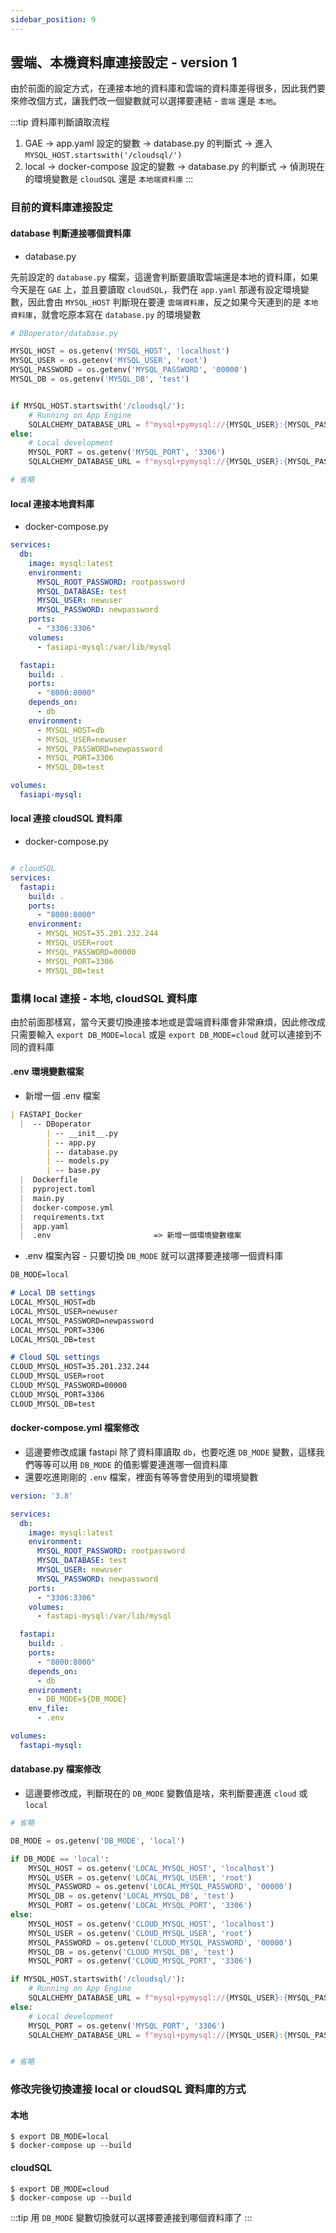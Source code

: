 ```yaml
---
sidebar_position: 9
---
```



## 雲端、本機資料庫連接設定 - version 1

由於前面的設定方式，在連接本地的資料庫和雲端的資料庫差得很多，因此我們要來修改個方式，讓我們改一個變數就可以選擇要連結 - `雲端` 還是 `本地`。  

:::tip 資料庫判斷讀取流程
1. GAE -> app.yaml 設定的變數 -> database.py 的判斷式 -> 進入 `MYSQL_HOST.startswith('/cloudsql/')`
2. local -> docker-compose 設定的變數 -> database.py 的判斷式 -> 偵測現在的環境變數是 `cloudSQL` 還是 `本地端資料庫`
:::


### 目前的資料庫連接設定


#### database 判斷連接哪個資料庫

* database.py

先前設定的 `database.py` 檔案，這邊會判斷要讀取雲端還是本地的資料庫，如果今天是在 `GAE` 上，並且要讀取 `cloudSQL`，我們在 `app.yaml` 那邊有設定環境變數，因此會由 `MYSQL_HOST` 判斷現在要連 `雲端資料庫`，反之如果今天連到的是 `本地資料庫`，就會吃原本寫在 `database.py` 的環境變數


```py
# DBoperator/database.py

MYSQL_HOST = os.getenv('MYSQL_HOST', 'localhost')
MYSQL_USER = os.getenv('MYSQL_USER', 'root')
MYSQL_PASSWORD = os.getenv('MYSQL_PASSWORD', '00000')
MYSQL_DB = os.getenv('MYSQL_DB', 'test')


if MYSQL_HOST.startswith('/cloudsql/'):
    # Running on App Engine
    SQLALCHEMY_DATABASE_URL = f"mysql+pymysql://{MYSQL_USER}:{MYSQL_PASSWORD}@/{MYSQL_DB}?unix_socket={MYSQL_HOST}"
else:
    # Local development
    MYSQL_PORT = os.getenv('MYSQL_PORT', '3306')
    SQLALCHEMY_DATABASE_URL = f"mysql+pymysql://{MYSQL_USER}:{MYSQL_PASSWORD}@{MYSQL_HOST}:{MYSQL_PORT}/{MYSQL_DB}"

# 省略
```




#### local 連接本地資料庫

* docker-compose.py

```yaml
services:
  db:
    image: mysql:latest
    environment:
      MYSQL_ROOT_PASSWORD: rootpassword
      MYSQL_DATABASE: test
      MYSQL_USER: newuser
      MYSQL_PASSWORD: newpassword
    ports:
      - "3306:3306"
    volumes:
      - fasiapi-mysql:/var/lib/mysql

  fastapi:
    build: .
    ports:
      - "8000:8000"
    depends_on:
      - db
    environment:
      - MYSQL_HOST=db
      - MYSQL_USER=newuser
      - MYSQL_PASSWORD=newpassword
      - MYSQL_PORT=3306
      - MYSQL_DB=test

volumes:
  fasiapi-mysql:
```



#### local 連接 cloudSQL 資料庫

* docker-compose.py

```yaml

# cloudSQL
services:
  fastapi:
    build: .
    ports:
      - "8000:8000"
    environment:
      - MYSQL_HOST=35.201.232.244
      - MYSQL_USER=root
      - MYSQL_PASSWORD=00000
      - MYSQL_PORT=3306
      - MYSQL_DB=test
```


### 重構 local 連接 - 本地, cloudSQL 資料庫

由於前面那樣寫，當今天要切換連接本地或是雲端資料庫會非常麻煩，因此修改成只需要輸入 `export DB_MODE=local` 或是 `export DB_MODE=cloud` 就可以連接到不同的資料庫


#### .env 環境變數檔案

* 新增一個 .env 檔案
```md
| FASTAPI_Docker
  |  -- DBoperator         
        | -- __init__.py        
        | -- app.py        
        | -- database.py   
        | -- models.py     
        | -- base.py
  |  Dockerfile
  |  pyproject.toml  
  |  main.py
  |  docker-compose.yml
  |  requirements.txt
  |  app.yaml
  |  .env                       => 新增一個環境變數檔案
```

* .env 檔案內容 - 只要切換 `DB_MODE` 就可以選擇要連接哪一個資料庫

```md
DB_MODE=local

# Local DB settings
LOCAL_MYSQL_HOST=db
LOCAL_MYSQL_USER=newuser
LOCAL_MYSQL_PASSWORD=newpassword
LOCAL_MYSQL_PORT=3306
LOCAL_MYSQL_DB=test

# Cloud SQL settings
CLOUD_MYSQL_HOST=35.201.232.244
CLOUD_MYSQL_USER=root
CLOUD_MYSQL_PASSWORD=00000
CLOUD_MYSQL_PORT=3306
CLOUD_MYSQL_DB=test
```


#### docker-compose.yml 檔案修改

* 這邊要修改成讓 fastapi 除了資料庫讀取 `db`，也要吃進 `DB_MODE` 變數，這樣我們等等可以用 `DB_MODE` 的值影響要連進哪一個資料庫
* 還要吃進剛剛的 `.env` 檔案，裡面有等等會使用到的環境變數
```yaml
version: '3.8'

services:
  db:
    image: mysql:latest
    environment:
      MYSQL_ROOT_PASSWORD: rootpassword
      MYSQL_DATABASE: test
      MYSQL_USER: newuser
      MYSQL_PASSWORD: newpassword
    ports:
      - "3306:3306"
    volumes:
      - fastapi-mysql:/var/lib/mysql

  fastapi:
    build: .
    ports:
      - "8000:8000"
    depends_on:
      - db
    environment:
      - DB_MODE=${DB_MODE}
    env_file:
      - .env

volumes:
  fastapi-mysql:
```


#### database.py 檔案修改

* 這邊要修改成，判斷現在的 `DB_MODE` 變數值是啥，來判斷要連進 `cloud` 或 `local`

```py
# 省略

DB_MODE = os.getenv('DB_MODE', 'local')

if DB_MODE == 'local':
    MYSQL_HOST = os.getenv('LOCAL_MYSQL_HOST', 'localhost')
    MYSQL_USER = os.getenv('LOCAL_MYSQL_USER', 'root')
    MYSQL_PASSWORD = os.getenv('LOCAL_MYSQL_PASSWORD', '00000')
    MYSQL_DB = os.getenv('LOCAL_MYSQL_DB', 'test')
    MYSQL_PORT = os.getenv('LOCAL_MYSQL_PORT', '3306')
else:
    MYSQL_HOST = os.getenv('CLOUD_MYSQL_HOST', 'localhost')
    MYSQL_USER = os.getenv('CLOUD_MYSQL_USER', 'root')
    MYSQL_PASSWORD = os.getenv('CLOUD_MYSQL_PASSWORD', '00000')
    MYSQL_DB = os.getenv('CLOUD_MYSQL_DB', 'test')
    MYSQL_PORT = os.getenv('CLOUD_MYSQL_PORT', '3306')

if MYSQL_HOST.startswith('/cloudsql/'):    
    # Running on App Engine
    SQLALCHEMY_DATABASE_URL = f"mysql+pymysql://{MYSQL_USER}:{MYSQL_PASSWORD}@/{MYSQL_DB}?unix_socket={MYSQL_HOST}"
else:    
    # Local development
    MYSQL_PORT = os.getenv('MYSQL_PORT', '3306')
    SQLALCHEMY_DATABASE_URL = f"mysql+pymysql://{MYSQL_USER}:{MYSQL_PASSWORD}@{MYSQL_HOST}:{MYSQL_PORT}/{MYSQL_DB}"


# 省略
```


### 修改完後切換連接 local or cloudSQL 資料庫的方式

#### 本地
```shell
$ export DB_MODE=local
$ docker-compose up --build
```

#### cloudSQL
```shell
$ export DB_MODE=cloud
$ docker-compose up --build
```

:::tip
用 `DB_MODE` 變數切換就可以選擇要連接到哪個資料庫了
:::